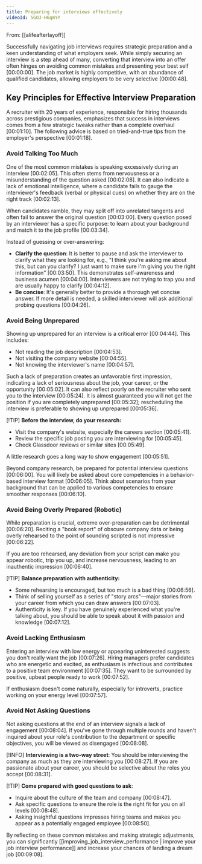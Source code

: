 ```yaml
---
title: Preparing for interviews effectively
videoId: 5GOJ-H6qmYY
---
```


From: [[alifeafterlayoff]] <br/> 

Successfully navigating job interviews requires strategic preparation and a keen understanding of what employers seek. While simply securing an interview is a step ahead of many, converting that interview into an offer often hinges on avoiding common mistakes and presenting your best self <a class="yt-timestamp" data-t="00:00:00">[00:00:00]</a>. The job market is highly competitive, with an abundance of qualified candidates, allowing employers to be very selective <a class="yt-timestamp" data-t="00:00:48">[00:00:48]</a>.

## Key Principles for Effective Interview Preparation

A recruiter with 20 years of experience, responsible for hiring thousands across prestigious companies, emphasizes that success in interviews comes from a few strategic tweaks rather than a complete overhaul <a class="yt-timestamp" data-t="00:01:10">[00:01:10]</a>. The following advice is based on tried-and-true tips from the employer's perspective <a class="yt-timestamp" data-t="00:01:18">[00:01:18]</a>.

### Avoid Talking Too Much

One of the most common mistakes is speaking excessively during an interview <a class="yt-timestamp" data-t="00:02:05">[00:02:05]</a>. This often stems from nervousness or a misunderstanding of the question asked <a class="yt-timestamp" data-t="00:02:08">[00:02:08]</a>. It can also indicate a lack of emotional intelligence, where a candidate fails to gauge the interviewer's feedback (verbal or physical cues) on whether they are on the right track <a class="yt-timestamp" data-t="00:02:13">[00:02:13]</a>.

When candidates ramble, they may split off into unrelated tangents and often fail to answer the original question <a class="yt-timestamp" data-t="00:03:00">[00:03:00]</a>. Every question posed by an interviewer has a specific purpose: to learn about your background and match it to the job profile <a class="yt-timestamp" data-t="00:03:34">[00:03:34]</a>.

Instead of guessing or over-answering:
*   **Clarify the question**: It is better to pause and ask the interviewer to clarify what they are looking for, e.g., "I think you're asking me about this, but can you clarify? I just want to make sure I'm giving you the right information" <a class="yt-timestamp" data-t="00:03:50">[00:03:50]</a>. This demonstrates self-awareness and business acumen <a class="yt-timestamp" data-t="00:04:00">[00:04:00]</a>. Interviewers are not trying to trap you and are usually happy to clarify <a class="yt-timestamp" data-t="00:04:12">[00:04:12]</a>.
*   **Be concise**: It's generally better to provide a thorough yet concise answer. If more detail is needed, a skilled interviewer will ask additional probing questions <a class="yt-timestamp" data-t="00:04:26">[00:04:26]</a>.

### Avoid Being Unprepared

Showing up unprepared for an interview is a critical error <a class="yt-timestamp" data-t="00:04:44">[00:04:44]</a>. This includes:
*   Not reading the job description <a class="yt-timestamp" data-t="00:04:53">[00:04:53]</a>.
*   Not visiting the company website <a class="yt-timestamp" data-t="00:04:55">[00:04:55]</a>.
*   Not knowing the interviewer's name <a class="yt-timestamp" data-t="00:04:57">[00:04:57]</a>.

Such a lack of preparation creates an unfavorable first impression, indicating a lack of seriousness about the job, your career, or the opportunity <a class="yt-timestamp" data-t="00:05:02">[00:05:02]</a>. It can also reflect poorly on the recruiter who sent you to the interview <a class="yt-timestamp" data-t="00:05:24">[00:05:24]</a>. It is almost guaranteed you will not get the position if you are completely unprepared <a class="yt-timestamp" data-t="00:05:32">[00:05:32]</a>; rescheduling the interview is preferable to showing up unprepared <a class="yt-timestamp" data-t="00:05:36">[00:05:36]</a>.

[!TIP] **Before the interview, do your research:**
*   Visit the company's website, especially the careers section <a class="yt-timestamp" data-t="00:05:41">[00:05:41]</a>.
*   Review the specific job posting you are interviewing for <a class="yt-timestamp" data-t="00:05:45">[00:05:45]</a>.
*   Check Glassdoor reviews or similar sites <a class="yt-timestamp" data-t="00:05:49">[00:05:49]</a>.

A little research goes a long way to show engagement <a class="yt-timestamp" data-t="00:05:51">[00:05:51]</a>.

Beyond company research, be prepared for potential interview questions <a class="yt-timestamp" data-t="00:06:00">[00:06:00]</a>. You will likely be asked about core competencies in a behavior-based interview format <a class="yt-timestamp" data-t="00:06:05">[00:06:05]</a>. Think about scenarios from your background that can be applied to various competencies to ensure smoother responses <a class="yt-timestamp" data-t="00:06:10">[00:06:10]</a>.

### Avoid Being Overly Prepared (Robotic)

While preparation is crucial, extreme over-preparation can be detrimental <a class="yt-timestamp" data-t="00:06:20">[00:06:20]</a>. Reciting a "book report" of obscure company data or being overly rehearsed to the point of sounding scripted is not impressive <a class="yt-timestamp" data-t="00:06:22">[00:06:22]</a>.

If you are too rehearsed, any deviation from your script can make you appear robotic, trip you up, and increase nervousness, leading to an inauthentic impression <a class="yt-timestamp" data-t="00:06:40">[00:06:40]</a>.

[!TIP] **Balance preparation with authenticity:**
*   Some rehearsing is encouraged, but too much is a bad thing <a class="yt-timestamp" data-t="00:06:56">[00:06:56]</a>.
*   Think of selling yourself as a series of "story arcs"—major stories from your career from which you can draw answers <a class="yt-timestamp" data-t="00:07:03">[00:07:03]</a>.
*   Authenticity is key. If you have genuinely experienced what you're talking about, you should be able to speak about it with passion and knowledge <a class="yt-timestamp" data-t="00:07:12">[00:07:12]</a>.

### Avoid Lacking Enthusiasm

Entering an interview with low energy or appearing uninterested suggests you don't really want the job <a class="yt-timestamp" data-t="00:07:26">[00:07:26]</a>. Hiring managers prefer candidates who are energetic and excited, as enthusiasm is infectious and contributes to a positive team environment <a class="yt-timestamp" data-t="00:07:35">[00:07:35]</a>. They want to be surrounded by positive, upbeat people ready to work <a class="yt-timestamp" data-t="00:07:52">[00:07:52]</a>.

If enthusiasm doesn't come naturally, especially for introverts, practice working on your energy level <a class="yt-timestamp" data-t="00:07:57">[00:07:57]</a>.

### Avoid Not Asking Questions

Not asking questions at the end of an interview signals a lack of engagement <a class="yt-timestamp" data-t="00:08:04">[00:08:04]</a>. If you've gone through multiple rounds and haven't inquired about your role's contribution to the department or specific objectives, you will be viewed as disengaged <a class="yt-timestamp" data-t="00:08:08">[00:08:08]</a>.

[!INFO] **Interviewing is a two-way street**: You should be interviewing the company as much as they are interviewing you <a class="yt-timestamp" data-t="00:08:27">[00:08:27]</a>. If you are passionate about your career, you should be selective about the roles you accept <a class="yt-timestamp" data-t="00:08:31">[00:08:31]</a>.

[!TIP] **Come prepared with good questions to ask**:
*   Inquire about the culture of the team and company <a class="yt-timestamp" data-t="00:08:47">[00:08:47]</a>.
*   Ask specific questions to ensure the role is the right fit for you on all levels <a class="yt-timestamp" data-t="00:08:48">[00:08:48]</a>.
*   Asking insightful questions impresses hiring teams and makes you appear as a potentially engaged employee <a class="yt-timestamp" data-t="00:08:50">[00:08:50]</a>.

By reflecting on these common mistakes and making strategic adjustments, you can significantly [[improving_job_interview_performance | improve your job interview performance]] and increase your chances of landing a dream job <a class="yt-timestamp" data-t="00:09:08">[00:09:08]</a>.